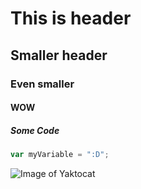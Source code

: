 # This is header
## Smaller header
### Even smaller
#### WOW

##### Some Code
``` javascript
var myVariable = ":D";
```

![Image of Yaktocat](https://octodex.github.com/images/yaktocat.png)
